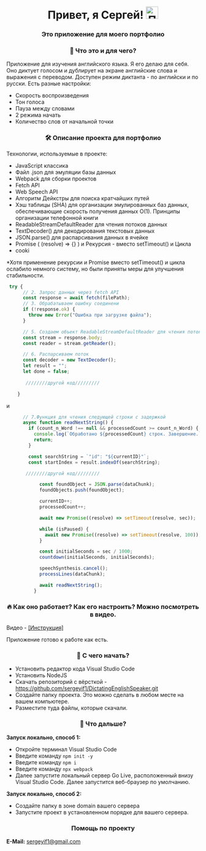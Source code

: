<h1 align="center">Привет, я Сергей!
            <img src="https://github.com/blackcater/blackcater/raw/main/images/Hi.gif" height="32" alt="Привет"/>
        </h1>
        <h3 align="center">Это приложение для моего портфолио</h3>
 
<h3 align="center">👀 Что это и для чего?</h3>
        <p>Приложение для изучения английского языка. Я его делаю для себя. Оно диктует голосом и дублирует на экране английские слова и выражения с переводом. Доступен режим диктанта - по английски и по русски. Есть разные настройки:</p>
        <ul>
            <li><span class="highlight">Скорость воспроизведения</span></li>
            <li><span class="highlight">Тон голоса</span></li>
            <li><span class="highlight">Пауза между словами</span></li>
            <li><span class="highlight">2 режима начать</span></li>
            <li><span class="highlight">Количество слов от начальной точки</span></li>
        </ul>

<h3 align="center">🛠 Описание проекта для портфолио</h3>
<p>Технологии, используемые в проекте:</p>
<ul>
    <li>JavaScript классика</li>
    <li>Файл .json для эмуляции базы данных</li>
    <li>Webpack для сборки проектов</li>
    <li>Fetch API</li>
    <li>Web Speech API</li>
    <li>Алгоритм Дейкстры для поиска кратчайших путей</li>
    <li>Хэш таблицы (SHA) для организации эмулированных баз данных, обеспечивающие скорость получения данных O(1). Принципы организации телефонной книги</li>
    <li>ReadableStreamDefaultReader для чтения потоков данных</li>
    <li>TextDecoder() для декодирования текстовых данных</li>
    <li>JSON.parse() для распарсивания данных в ячейке</li>
    <li>Promise ( (resolve) => {} ) и Рекурсия - вместо setTimeout() и Цикла</li>
    <li>cooki</li>
</ul>
<p>*Хотя применение рекурсии и Promise вместо setTimeout() и цикла ослабило немного систему, но были приняты меры для улучшения стабильности.</p>

```JavaScript
 try {
      // 2. Запрос данных через fetch API
      const response = await fetch(filePath);
      // 3. Обрабатываем ошибку соединени
      if (!response.ok) {
        throw new Error("Ошибка при загрузке файла");
      }

      // 5. Создаем объект ReadableStreamDefaultReader для чтения потока
      const stream = response.body;
      const reader = stream.getReader();

      // 6. Распарсиваем поток
      const decoder = new TextDecoder();
      let result = "";
      let done = false;
      
       ////////другой код/////////

    }

```

и

```JavaScript
      // 7.Функция для чтения следующей строки с задержкой
      async function readNextString() {
        if (count_n_Word !== null && processedCount >= count_n_Word) {
          console.log(`Обработано ${processedCount} строк. Завершение.`);
          return;
        }

        const searchString = `"id": "${currentID}"`;
        const startIndex = result.indexOf(searchString);

       ////////другой код/////////

            const foundObject = JSON.parse(dataChunk);
            foundObjects.push(foundObject);

            currentID++;
            processedCount++;

            await new Promise((resolve) => setTimeout(resolve, sec));

            while (isPaused) {
              await new Promise((resolve) => setTimeout(resolve, 100));
            }

            const initialSeconds = sec / 1000;
            countdown(initialSeconds, initialSeconds);

            speechSynthesis.cancel();
            processLines(dataChunk);

            await readNextString();
          }

```

<h3 align="center">🔥 Как оно работает? Как его настроить? Можно посмотреть в видео.</h3>
        <p>Видео - <a href="#" class="pic/direction.png">[Инструкция]</a></p>
        <p>Приложение готово к работе как есть.</p>
<h3 align="center">👀 С чего начать?</h3>
        <ul>
            <li>Установить редактор кода Visual Studio Code</li>
            <li>Установить NodeJS</li>
            <li>Скачать репозиторий с вёрсткой - <a href="https://github.com/sergeyif1/DictatingEnglishSpeaker.git" class="link">https://github.com/sergeyif1/DictatingEnglishSpeaker.git</a></li>
            <li>Создайте папку проекта. Это можно сделать в любом месте на вашем компьютере.</li>
            <li>Разместите туда файлы, которые скачали.</li>
        </ul>

<h3 align="center">👀 Что дальше?</h3>
        <p><strong>Запуск локально, способ 1:</strong></p>
        <ul>
            <li>Откройте терминал Visual Studio Code</li>
            <li>Введите команду <code>npm init -y</code></li>
            <li>Введите команду <code>npm i</code></li>
            <li>Введите команду <code>npx webpack</code></li>
            <li>Далее запустите локальный сервер Go Live, расположенный внизу Visual Studio Code. Далее запустится веб-браузер по умолчанию.</li>
        </ul>

<p><strong>Запуск локально, способ 2:</strong></p>
        <ul>
            <li>Создайте папку в зоне domain вашего сервера</li>
            <li>Запустите проект в установленном порядке для вашего сервера.</li>
        </ul>



<h3 align="center">Помощь по проекту</h3>
        <p><strong>Е-Mail:</strong> <a href="mailto:sergeyif1@gmail.com" class="link">sergeyif1@gmail.com</a></p>
